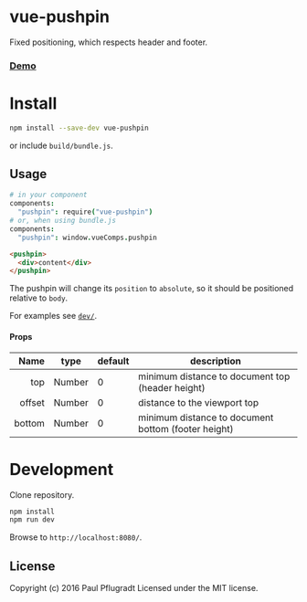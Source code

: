 # vue-pushpin

Fixed positioning, which respects header and footer.

### [Demo](https://vue-comps.github.io/vue-pushpin)


# Install

```sh
npm install --save-dev vue-pushpin
```
or include `build/bundle.js`.

## Usage
```coffee
# in your component
components:
  "pushpin": require("vue-pushpin")
# or, when using bundle.js
components:
  "pushpin": window.vueComps.pushpin
```
```html
<pushpin>
  <div>content</div>
</pushpin>
```

The pushpin will change its `position` to `absolute`, so it should be positioned relative to `body`.

For examples see [`dev/`](dev/).

#### Props
| Name | type | default | description |
| ---:| --- | ---| --- |
| top | Number | 0 | minimum distance to document top (header height) |
| offset | Number | 0 | distance to the viewport top |
| bottom | Number | 0 | minimum distance to document bottom (footer height) |


# Development
Clone repository.
```sh
npm install
npm run dev
```
Browse to `http://localhost:8080/`.

## License
Copyright (c) 2016 Paul Pflugradt
Licensed under the MIT license.
